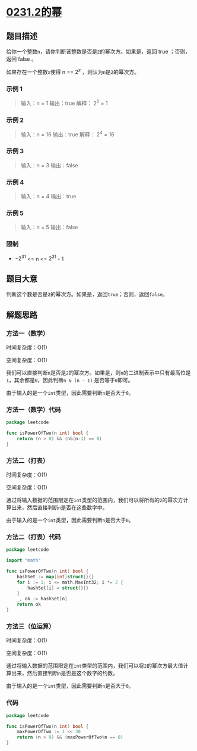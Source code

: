 # [0231.2的幂](https://leetcode.cn/problems/power-of-two/)

## 题目描述

给你一个整数`n`，请你判断该整数是否是`2`的幂次方。如果是，返回 true ；否则，返回 false 。

如果存在一个整数`x`使得 n == $2^x$ ，则认为`n`是`2`的幂次方。

### 示例 1

> 输入：n = 1
> 输出：true
> 解释： $2^0$ = 1

### 示例 2

> 输入：n = 16
> 输出：true
> 解释： $2^4$ = 16

### 示例 3

> 输入：n = 3
> 输出：false

### 示例 4

> 输入：n = 4
> 输出：true

### 示例 5

> 输入：n = 5
> 输出：false

### 限制

* $-2^{31}$ <= n <= $2^{31}$ - 1

## 题目大意

判断这个数是否是`2`的幂次方。如果是，返回`true`；否则，返回`false`。

## 解题思路

### 方法一（数学）

时间复杂度：O(1)

空间复杂度：O(1)

我们可以直接判断`n`是否是`2`的幂次方。如果是，则`n`的二进制表示中只有最高位是`1`，其余都是`0`，因此判断`n & (n - 1)`
是否等于`0`即可。

由于输入的是一个`int`类型，因此需要判断`n`是否大于`0`。

### 方法一（数学）代码

```go
package leetcode

func isPowerOfTwo(n int) bool {
	return (n > 0) && (n&(n-1) == 0)
}
```

### 方法二（打表）

时间复杂度：O(1)

空间复杂度：O(1)

通过将输入数据的范围限定在`int`类型的范围内，我们可以将所有的`2`的幂次方计算出来，然后直接判断`n`是否在这些数字中。

由于输入的是一个`int`类型，因此需要判断`n`是否大于`0`。

### 方法二（打表）代码

```go
package leetcode

import "math"

func isPowerOfTwo(n int) bool {
	hashSet := map[int]struct{}{}
	for i := 1; i <= math.MaxInt32; i *= 2 {
		hashSet[i] = struct{}{}
	}
	_, ok := hashSet[n]
	return ok
}
```

### 方法三（位运算）

时间复杂度：O(1)

空间复杂度：O(1)

通过将输入数据的范围限定在`int`类型的范围内，我们可以将`2`的幂次方最大值计算出来，然后直接判断`n`是否是这个数字的约数。

由于输入的是一个`int`类型，因此需要判断`n`是否大于`0`。

### 代码

```go
package leetcode

func isPowerOfTwo(n int) bool {
	maxPowerOfTwo := 1 << 30
	return (n > 0) && (maxPowerOfTwo%n == 0)
}
```
